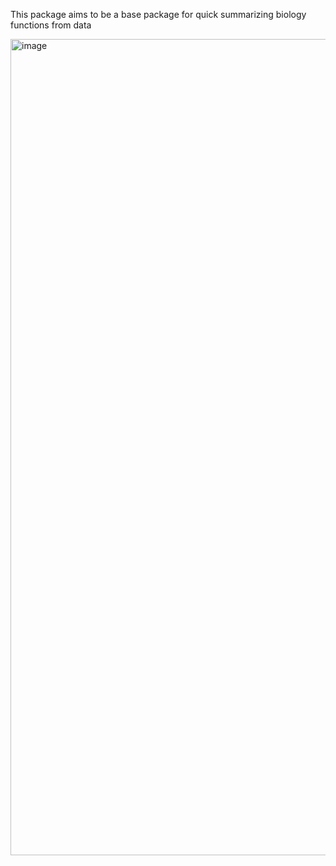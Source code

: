 This package aims to be a base package for quick summarizing biology functions from data


<img width="1306" alt="image" src="https://github.com/jokergoo/KeywordsEnrichment/assets/449218/a05d3a9a-6eed-4e65-a65a-125711140ead">
